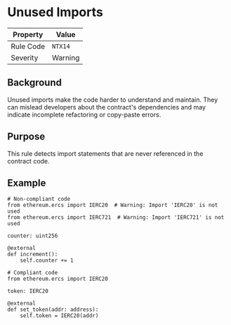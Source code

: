 # Unused Imports

| Property | Value |
|----------|-------|
| Rule Code | `NTX14` |
| Severity | Warning |

## Background
Unused imports make the code harder to understand and maintain. They can mislead developers about the contract's dependencies and may indicate incomplete refactoring or copy-paste errors.

## Purpose
This rule detects import statements that are never referenced in the contract code.

## Example
```vyper
# Non-compliant code
from ethereum.ercs import IERC20  # Warning: Import 'IERC20' is not used
from ethereum.ercs import IERC721  # Warning: Import 'IERC721' is not used

counter: uint256

@external
def increment():
    self.counter += 1

# Compliant code
from ethereum.ercs import IERC20

token: IERC20

@external
def set_token(addr: address):
    self.token = IERC20(addr)
```

